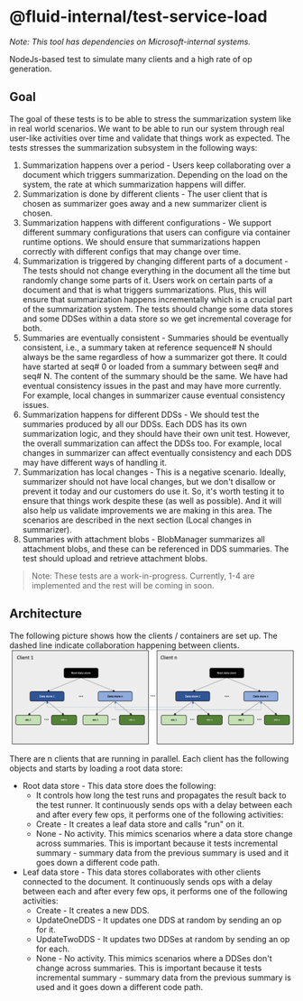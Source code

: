 # @fluid-internal/test-service-load

_Note: This tool has dependencies on Microsoft-internal systems._

NodeJs-based test to simulate many clients and a high rate of op generation.

## Goal

The goal of these tests is to be able to stress the summarization system like in real world scenarios. We want to be able to run our system through real user-like activities over time and validate that things work as expected. The tests stresses the summarization subsystem in the following ways:

1.  Summarization happens over a period - Users keep collaborating over a document which triggers summarization. Depending on the load on the system, the rate at which summarization happens will differ.
2.  Summarization is done by different clients - The user client that is chosen as summarizer goes away and a new summarizer client is chosen.
3.  Summarization happens with different configurations - We support different summary configurations that users can configure via container runtime options. We should ensure that summarizations happen correctly with different configs that may change over time.
4.  Summarization is triggered by changing different parts of a document - The tests should not change everything in the document all the time but randomly change some parts of it. Users work on certain parts of a document and that is what triggers summarizations. Plus, this will ensure that summarization happens incrementally which is a crucial part of the summarization system. The tests should change some data stores and some DDSes within a data store so we get incremental coverage for both.
5.  Summaries are eventually consistent - Summaries should be eventually consistent, i.e., a summary taken at reference sequence# N should always be the same regardless of how a summarizer got there. It could have started at seq# 0 or loaded from a summary between seq# and seq# N. The content of the summary should be the same. We have had eventual consistency issues in the past and may have more currently. For example, local changes in summarizer cause eventual consistency issues.
6.  Summarization happens for different DDSs - We should test the summaries produced by all our DDSs. Each DDS has its own summarization logic, and they should have their own unit test. However, the overall summarization can affect the DDSs too. For example, local changes in summarizer can affect eventually consistency and each DDS may have different ways of handling it.
7.  Summarization has local changes - This is a negative scenario. Ideally, summarizer should not have local changes, but we don't disallow or prevent it today and our customers do use it. So, it's worth testing it to ensure that things work despite these (as well as possible). And it will also help us validate improvements we are making in this area. The scenarios are described in the next section (Local changes in summarizer).
8.  Summaries with attachment blobs - BlobManager summarizes all attachment blobs, and these can be referenced in DDS summaries. The test should upload and retrieve attachment blobs.

> Note: These tests are a work-in-progress. Currently, 1-4 are implemented and the rest will be coming in soon.

## Architecture

The following picture shows how the clients / containers are set up. The dashed line indicate collaboration happening between clients.
![Architecture](./summaryStress.png)

There are n clients that are running in parallel. Each client has the following objects and starts by loading a root data store:

-   Root data store - This data store does the following:
    -   It controls how long the test runs and propagates the result back to the test runner. It continuously sends ops with a delay between each and after every few ops, it performs one of the following activities:
    -   Create - It creates a leaf data store and calls "run" on it.
    -   None - No activity. This mimics scenarios where a data store change across summaries. This is important because it tests incremental summary - summary data from the previous summary is used and it goes down a different code path.
-   Leaf data store - This data stores collaborates with other clients connected to the document. It continuously sends ops with a delay between each and after every few ops, it performs one of the following activities:
    -   Create - It creates a new DDS.
    -   UpdateOneDDS - It updates one DDS at random by sending an op for it.
    -   UpdateTwoDDS - It updates two DDSes at random by sending an op for each.
    -   None - No activity. This mimics scenarios where a DDSes don't change across summaries. This is important because it tests incremental summary - summary data from the previous summary is used and it goes down a different code path.
